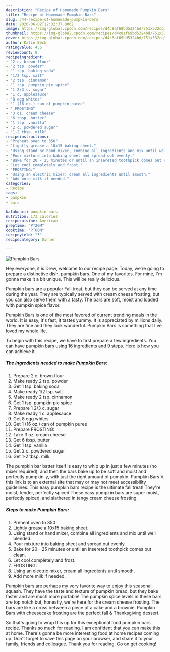 ```yaml
---
description: "Recipe of Homemade Pumpkin Bars"
title: "Recipe of Homemade Pumpkin Bars"
slug: 344-recipe-of-homemade-pumpkin-bars
date: 2020-06-02T12:32:37.806Z
image: https://img-global.cpcdn.com/recipes/d4c8af69bd5324bd/751x532cq70/pumpkin-bars-recipe-main-photo.jpg
thumbnail: https://img-global.cpcdn.com/recipes/d4c8af69bd5324bd/751x532cq70/pumpkin-bars-recipe-main-photo.jpg
cover: https://img-global.cpcdn.com/recipes/d4c8af69bd5324bd/751x532cq70/pumpkin-bars-recipe-main-photo.jpg
author: Katie Beck
ratingvalue: 4.5
reviewcount: 8
recipeingredient:
- "2 c. brown flour"
- "2 tsp. powder"
- "1 tsp. baking soda"
- "1/2 tsp. salt"
- "2 tsp. cinnamon"
- "1 tsp. pumpkin pie spice"
- "1 2/3 c. sugar"
- "1 c. applesauce"
- "8 egg whites"
- "1 (16 oz.) can of pumpkin puree"
- " FROSTING"
- "3 oz. cream cheese"
- "6 tbsp. butter"
- "1 tsp. vanilla"
- "2 c. powdered sugar"
- "1-2 tbsp. milk"
recipeinstructions:
- "Preheat oven to 350"
- "Lightly grease a 10x15 baking sheet."
- "Using stand or hand mixer, combine all ingredients and mix until well blended."
- "Pour mixture into baking sheet and spread out evenly."
- "Bake for 20 - 25 minutes or until an insereted toothpick comes out clean."
- "Let cool completely and frost."
- "FROSTING:"
- "Using an electric mixer, cream all ingredients until smooth."
- "Add more milk if needed."
categories:
- Recipe
tags:
- pumpkin
- bars

katakunci: pumpkin bars 
nutrition: 173 calories
recipecuisine: American
preptime: "PT20M"
cooktime: "PT60M"
recipeyield: "3"
recipecategory: Dinner

---
```



![Pumpkin Bars](https://img-global.cpcdn.com/recipes/d4c8af69bd5324bd/751x532cq70/pumpkin-bars-recipe-main-photo.jpg)

Hey everyone, it is Drew, welcome to our recipe page. Today, we're going to prepare a distinctive dish, pumpkin bars. One of my favorites. For mine, I'm gonna make it a bit unique. This will be really delicious.

Pumpkin bars are a popular Fall treat, but they can be served at any time during the year. They are typically served with cream cheese frosting, but you can also serve them with a tasty. The bars are soft, moist and loaded with pumpkin spice flavor.

Pumpkin Bars is one of the most favored of current trending meals in the world. It is easy, it's fast, it tastes yummy. It is appreciated by millions daily. They are fine and they look wonderful. Pumpkin Bars is something that I've loved my whole life.


To begin with this recipe, we have to first prepare a few ingredients. You can have pumpkin bars using 16 ingredients and 9 steps. Here is how you can achieve it.

<!--inarticleads1-->

##### The ingredients needed to make Pumpkin Bars:

1. Prepare 2 c. brown flour
1. Make ready 2 tsp. powder
1. Get 1 tsp. baking soda
1. Make ready 1/2 tsp. salt
1. Make ready 2 tsp. cinnamon
1. Get 1 tsp. pumpkin pie spice
1. Prepare 1 2/3 c. sugar
1. Make ready 1 c. applesauce
1. Get 8 egg whites
1. Get 1 (16 oz.) can of pumpkin puree
1. Prepare  FROSTING:
1. Take 3 oz. cream cheese
1. Get 6 tbsp. butter
1. Get 1 tsp. vanilla
1. Get 2 c. powdered sugar
1. Get 1-2 tbsp. milk


The pumpkin bar batter itself is easy to whip up in just a few minutes (no mixer required), and then the bars bake up to be soft and moist and perfectly pumpkin-y, with just the right amount of pumpkin. Pumpkin Bars V. this link is to an external site that may or may not meet accessibility guidelines. This easy pumpkin bars recipe is the ultimate fall treat! They&#39;re moist, tender, perfectly spiced These easy pumpkin bars are super moist, perfectly spiced, and slathered in tangy cream cheese frosting. 

<!--inarticleads2-->

##### Steps to make Pumpkin Bars:

1. Preheat oven to 350
1. Lightly grease a 10x15 baking sheet.
1. Using stand or hand mixer, combine all ingredients and mix until well blended.
1. Pour mixture into baking sheet and spread out evenly.
1. Bake for 20 - 25 minutes or until an insereted toothpick comes out clean.
1. Let cool completely and frost.
1. FROSTING:
1. Using an electric mixer, cream all ingredients until smooth.
1. Add more milk if needed.


Pumpkin bars are perhaps my very favorite way to enjoy this seasonal squash. They have the taste and texture of pumpkin bread, but they bake faster and are much more portable! The pumpkin spice levels in these bars are top notch but, honestly, we&#39;re here for the cream cheese frosting. The bars are like a cross between a piece of a cake and a brownie. Pumpkin Bars with cheesecake frosting are the perfect fall &amp; Thanksgiving dessert. 

So that's going to wrap this up for this exceptional food pumpkin bars recipe. Thanks so much for reading. I am confident that you can make this at home. There's gonna be more interesting food at home recipes coming up. Don't forget to save this page on your browser, and share it to your family, friends and colleague. Thank you for reading. Go on get cooking!
